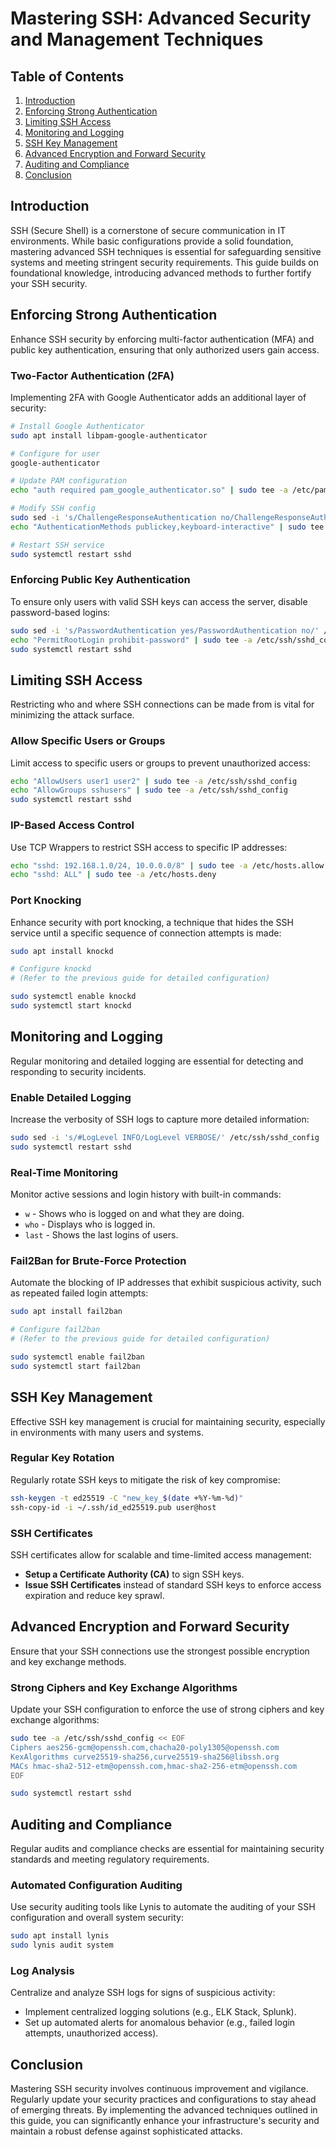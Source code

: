# Mastering SSH: Advanced Security and Management Techniques

## Table of Contents
1. [Introduction](#introduction)
2. [Enforcing Strong Authentication](#enforcing-strong-authentication)
3. [Limiting SSH Access](#limiting-ssh-access)
4. [Monitoring and Logging](#monitoring-and-logging)
5. [SSH Key Management](#ssh-key-management)
6. [Advanced Encryption and Forward Security](#advanced-encryption-and-forward-security)
7. [Auditing and Compliance](#auditing-and-compliance)
8. [Conclusion](#conclusion)

## Introduction

SSH (Secure Shell) is a cornerstone of secure communication in IT environments. While basic configurations provide a solid foundation, mastering advanced SSH techniques is essential for safeguarding sensitive systems and meeting stringent security requirements. This guide builds on foundational knowledge, introducing advanced methods to further fortify your SSH security.

## Enforcing Strong Authentication

Enhance SSH security by enforcing multi-factor authentication (MFA) and public key authentication, ensuring that only authorized users gain access.

### Two-Factor Authentication (2FA)

Implementing 2FA with Google Authenticator adds an additional layer of security:

```bash
# Install Google Authenticator
sudo apt install libpam-google-authenticator

# Configure for user
google-authenticator

# Update PAM configuration
echo "auth required pam_google_authenticator.so" | sudo tee -a /etc/pam.d/sshd

# Modify SSH config
sudo sed -i 's/ChallengeResponseAuthentication no/ChallengeResponseAuthentication yes/' /etc/ssh/sshd_config
echo "AuthenticationMethods publickey,keyboard-interactive" | sudo tee -a /etc/ssh/sshd_config

# Restart SSH service
sudo systemctl restart sshd
```

### Enforcing Public Key Authentication

To ensure only users with valid SSH keys can access the server, disable password-based logins:

```bash
sudo sed -i 's/PasswordAuthentication yes/PasswordAuthentication no/' /etc/ssh/sshd_config
echo "PermitRootLogin prohibit-password" | sudo tee -a /etc/ssh/sshd_config
sudo systemctl restart sshd
```

## Limiting SSH Access

Restricting who and where SSH connections can be made from is vital for minimizing the attack surface.

### Allow Specific Users or Groups

Limit access to specific users or groups to prevent unauthorized access:

```bash
echo "AllowUsers user1 user2" | sudo tee -a /etc/ssh/sshd_config
echo "AllowGroups sshusers" | sudo tee -a /etc/ssh/sshd_config
sudo systemctl restart sshd
```

### IP-Based Access Control

Use TCP Wrappers to restrict SSH access to specific IP addresses:

```bash
echo "sshd: 192.168.1.0/24, 10.0.0.0/8" | sudo tee -a /etc/hosts.allow
echo "sshd: ALL" | sudo tee -a /etc/hosts.deny
```

### Port Knocking

Enhance security with port knocking, a technique that hides the SSH service until a specific sequence of connection attempts is made:

```bash
sudo apt install knockd

# Configure knockd
# (Refer to the previous guide for detailed configuration)

sudo systemctl enable knockd
sudo systemctl start knockd
```

## Monitoring and Logging

Regular monitoring and detailed logging are essential for detecting and responding to security incidents.

### Enable Detailed Logging

Increase the verbosity of SSH logs to capture more detailed information:

```bash
sudo sed -i 's/#LogLevel INFO/LogLevel VERBOSE/' /etc/ssh/sshd_config
sudo systemctl restart sshd
```

### Real-Time Monitoring

Monitor active sessions and login history with built-in commands:

- `w` - Shows who is logged on and what they are doing.
- `who` - Displays who is logged in.
- `last` - Shows the last logins of users.

### Fail2Ban for Brute-Force Protection

Automate the blocking of IP addresses that exhibit suspicious activity, such as repeated failed login attempts:

```bash
sudo apt install fail2ban

# Configure fail2ban
# (Refer to the previous guide for detailed configuration)

sudo systemctl enable fail2ban
sudo systemctl start fail2ban
```

## SSH Key Management

Effective SSH key management is crucial for maintaining security, especially in environments with many users and systems.

### Regular Key Rotation

Regularly rotate SSH keys to mitigate the risk of key compromise:

```bash
ssh-keygen -t ed25519 -C "new_key_$(date +%Y-%m-%d)"
ssh-copy-id -i ~/.ssh/id_ed25519.pub user@host
```

### SSH Certificates

SSH certificates allow for scalable and time-limited access management:

- **Setup a Certificate Authority (CA)** to sign SSH keys.
- **Issue SSH Certificates** instead of standard SSH keys to enforce access expiration and reduce key sprawl.

## Advanced Encryption and Forward Security

Ensure that your SSH connections use the strongest possible encryption and key exchange methods.

### Strong Ciphers and Key Exchange Algorithms

Update your SSH configuration to enforce the use of strong ciphers and key exchange algorithms:

```bash
sudo tee -a /etc/ssh/sshd_config << EOF
Ciphers aes256-gcm@openssh.com,chacha20-poly1305@openssh.com
KexAlgorithms curve25519-sha256,curve25519-sha256@libssh.org
MACs hmac-sha2-512-etm@openssh.com,hmac-sha2-256-etm@openssh.com
EOF

sudo systemctl restart sshd
```

## Auditing and Compliance

Regular audits and compliance checks are essential for maintaining security standards and meeting regulatory requirements.

### Automated Configuration Auditing

Use security auditing tools like Lynis to automate the auditing of your SSH configuration and overall system security:

```bash
sudo apt install lynis
sudo lynis audit system
```

### Log Analysis

Centralize and analyze SSH logs for signs of suspicious activity:

- Implement centralized logging solutions (e.g., ELK Stack, Splunk).
- Set up automated alerts for anomalous behavior (e.g., failed login attempts, unauthorized access).

## Conclusion

Mastering SSH security involves continuous improvement and vigilance. Regularly update your security practices and configurations to stay ahead of emerging threats. By implementing the advanced techniques outlined in this guide, you can significantly enhance your infrastructure's security and maintain a robust defense against sophisticated attacks.

